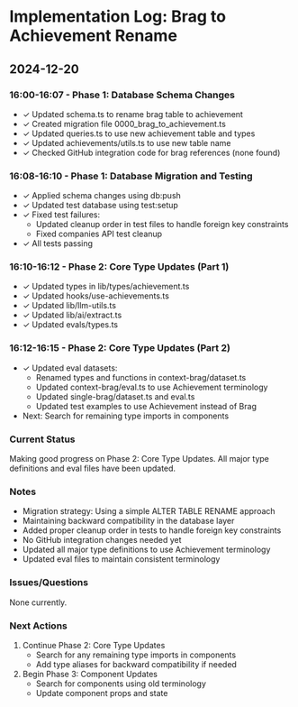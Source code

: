 # Implementation Log: Brag to Achievement Rename

## 2024-12-20

### 16:00-16:07 - Phase 1: Database Schema Changes
- ✓ Updated schema.ts to rename brag table to achievement
- ✓ Created migration file 0000_brag_to_achievement.ts
- ✓ Updated queries.ts to use new achievement table and types
- ✓ Updated achievements/utils.ts to use new table name
- ✓ Checked GitHub integration code for brag references (none found)

### 16:08-16:10 - Phase 1: Database Migration and Testing
- ✓ Applied schema changes using db:push
- ✓ Updated test database using test:setup
- ✓ Fixed test failures:
  - Updated cleanup order in test files to handle foreign key constraints
  - Fixed companies API test cleanup
- ✓ All tests passing

### 16:10-16:12 - Phase 2: Core Type Updates (Part 1)
- ✓ Updated types in lib/types/achievement.ts
- ✓ Updated hooks/use-achievements.ts
- ✓ Updated lib/llm-utils.ts
- ✓ Updated lib/ai/extract.ts
- ✓ Updated evals/types.ts

### 16:12-16:15 - Phase 2: Core Type Updates (Part 2)
- ✓ Updated eval datasets:
  - Renamed types and functions in context-brag/dataset.ts
  - Updated context-brag/eval.ts to use Achievement terminology
  - Updated single-brag/dataset.ts and eval.ts
  - Updated test examples to use Achievement instead of Brag
- Next: Search for remaining type imports in components

### Current Status
Making good progress on Phase 2: Core Type Updates. All major type definitions and eval files have been updated.

### Notes
- Migration strategy: Using a simple ALTER TABLE RENAME approach
- Maintaining backward compatibility in the database layer
- Added proper cleanup order in tests to handle foreign key constraints
- No GitHub integration changes needed yet
- Updated all major type definitions to use Achievement terminology
- Updated eval files to maintain consistent terminology

### Issues/Questions
None currently.

### Next Actions
1. Continue Phase 2: Core Type Updates
   - Search for any remaining type imports in components
   - Add type aliases for backward compatibility if needed
2. Begin Phase 3: Component Updates
   - Search for components using old terminology
   - Update component props and state
